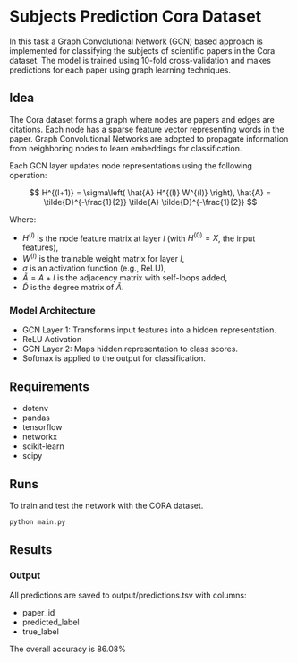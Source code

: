 # Subjects Prediction Cora Dataset

In this task a Graph Convolutional Network (GCN) based approach is implemented for classifying the subjects of scientific papers in the Cora dataset. The model is trained using 10-fold cross-validation and makes predictions for each paper using graph learning techniques.

## Idea
The Cora dataset forms a graph where nodes are papers and edges are citations. Each node has a sparse feature vector representing words in the paper. Graph Convolutional Networks are adopted to propagate information from neighboring nodes to learn embeddings for classification.

Each GCN layer updates node representations using the following operation:

$$
H^{(l+1)} = \sigma\left( \hat{A} H^{(l)} W^{(l)} \right),
\hat{A} = \tilde{D}^{-\frac{1}{2}} \tilde{A} \tilde{D}^{-\frac{1}{2}}
$$

Where:

- $H^{(l)}$ is the node feature matrix at layer $l$ (with $H^{(0)} = X$, the input features),
- $W^{(l)}$ is the trainable weight matrix for layer $l$,
- $\sigma$ is an activation function (e.g., ReLU),
- $\tilde{A} = A + I$ is the adjacency matrix with self-loops added,
- $\tilde{D}$ is the degree matrix of $\tilde{A}$.

### Model Architecture
- GCN Layer 1: Transforms input features into a hidden representation.
- ReLU Activation
- GCN Layer 2: Maps hidden representation to class scores.
- Softmax is applied to the output for classification.

## Requirements
- dotenv
- pandas
- tensorflow
- networkx
- scikit-learn
- scipy


## Runs

To train and test the network with the CORA dataset.

```bash
python main.py
```
## Results

### Output
All predictions are saved to output/predictions.tsv with columns:
- paper_id
- predicted_label
- true_label

The overall accuracy is 86.08%
